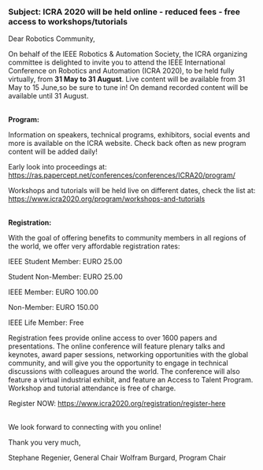 ### Subject: ICRA 2020 will be held online - reduced fees - free access to workshops/tutorials

Dear Robotics Community,

On behalf of the IEEE Robotics & Automation Society, the ICRA organizing committee is delighted to invite you to attend the IEEE International Conference on Robotics and Automation (ICRA 2020), to be held fully virtually, from **31 May to 31 August**. 
Live content will be available from 31 May to 15 June,so be sure to tune in! 
On demand recorded content will be available until 31 August.
</br>
</br>


**Program:**

Information on speakers, technical programs, exhibitors, social events
and more is available on the ICRA website. Check back often as new
program content will be added daily!

Early look into proceedings at:
https://ras.papercept.net/conferences/conferences/ICRA20/program/

Workshops and tutorials will be held live on different dates, check the list at: https://www.icra2020.org/program/workshops-and-tutorials
</br>
</br>



**Registration:**

With the goal of offering benefits to community members in all regions
of the world, we offer very affordable registration rates:


IEEE Student Member: EURO 25.00

Student Non-Member: EURO 25.00

IEEE Member: EURO 100.00

Non-Member: EURO 150.00

IEEE Life Member: Free


Registration fees provide online access to over 1600 papers and presentations. 
The online conference will feature plenary talks and keynotes, award paper sessions, networking opportunities with the global community, and will give you the opportunity to engage in technical discussions with colleagues around the world.
The conference will also feature a virtual industrial exhibit, and feature an Access to Talent Program. 
Workshop and tutorial attendance is free of charge.


Register NOW: https://www.icra2020.org/registration/register-here
</br>
</br>

We look forward to connecting with you online!

Thank you very much,

Stephane Regenier, General Chair
Wolfram Burgard, Program Chair